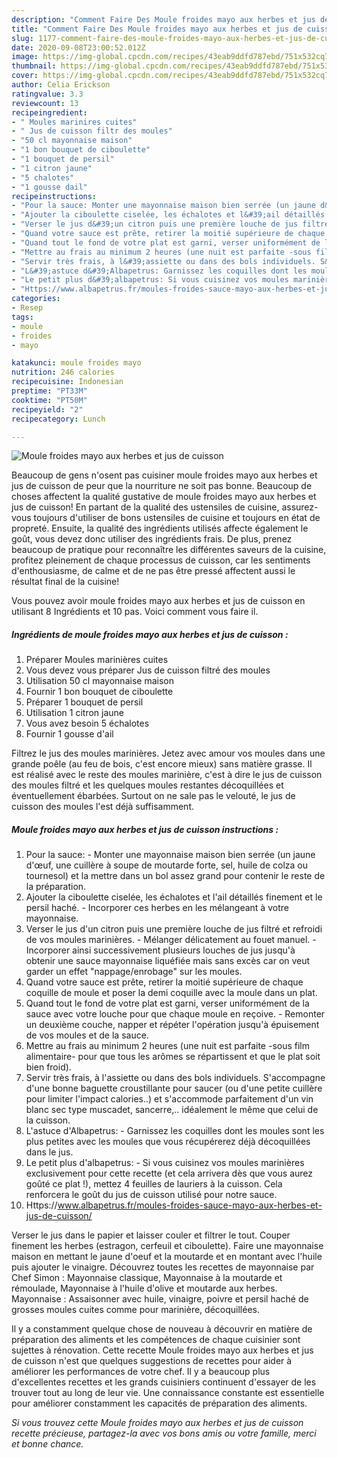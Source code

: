 ```yaml
---
description: "Comment Faire Des Moule froides mayo aux herbes et jus de cuisson"
title: "Comment Faire Des Moule froides mayo aux herbes et jus de cuisson"
slug: 1177-comment-faire-des-moule-froides-mayo-aux-herbes-et-jus-de-cuisson
date: 2020-09-08T23:00:52.012Z
image: https://img-global.cpcdn.com/recipes/43eab9ddfd787ebd/751x532cq70/moule-froides-mayo-aux-herbes-et-jus-de-cuisson-photo-principale-de-la-recette.jpg
thumbnail: https://img-global.cpcdn.com/recipes/43eab9ddfd787ebd/751x532cq70/moule-froides-mayo-aux-herbes-et-jus-de-cuisson-photo-principale-de-la-recette.jpg
cover: https://img-global.cpcdn.com/recipes/43eab9ddfd787ebd/751x532cq70/moule-froides-mayo-aux-herbes-et-jus-de-cuisson-photo-principale-de-la-recette.jpg
author: Celia Erickson
ratingvalue: 3.3
reviewcount: 13
recipeingredient:
- " Moules marinires cuites"
- " Jus de cuisson filtr des moules"
- "50 cl mayonnaise maison"
- "1 bon bouquet de ciboulette"
- "1 bouquet de persil"
- "1 citron jaune"
- "5 chalotes"
- "1 gousse dail"
recipeinstructions:
- "Pour la sauce: Monter une mayonnaise maison bien serrée (un jaune d&#39;œuf, une cuillère à soupe de moutarde forte, sel, huile de colza ou tournesol) et la mettre dans un bol assez grand pour contenir le reste de la préparation."
- "Ajouter la ciboulette ciselée, les échalotes et l&#39;ail détaillés finement et le persil haché. Incorporer ces herbes en les mélangeant à votre mayonnaise."
- "Verser le jus d&#39;un citron puis une première louche de jus filtré et refroidi de vos moules marinières. Mélanger délicatement au fouet manuel. Incorporer ainsi successivement plusieurs louches de jus jusqu&#39;à obtenir une sauce mayonnaise liquéfiée mais sans excès car on veut garder un effet &#34;nappage/enrobage&#34; sur les moules."
- "Quand votre sauce est prête, retirer la moitié supérieure de chaque coquille de moule et poser la demi coquille avec la moule dans un plat."
- "Quand tout le fond de votre plat est garni, verser uniformément de la sauce avec votre louche pour que chaque moule en reçoive. Remonter un deuxième couche, napper et répéter l&#39;opération jusqu&#39;à épuisement de vos moules et de la sauce."
- "Mettre au frais au minimum 2 heures (une nuit est parfaite -sous film alimentaire- pour que tous les arômes se répartissent et que le plat soit bien froid)."
- "Servir très frais, à l&#39;assiette ou dans des bols individuels. S&#39;accompagne d&#39;une bonne baguette croustillante pour saucer (ou d&#39;une petite cuillère pour limiter l&#39;impact calories..) et s&#39;accommode parfaitement d&#39;un vin blanc sec type muscadet, sancerre,.. idéalement le même que celui de la cuisson."
- "L&#39;astuce d&#39;Albapetrus: Garnissez les coquilles dont les moules sont les plus petites avec les moules que vous récupérerez déjà décoquillées dans le jus."
- "Le petit plus d&#39;albapetrus: Si vous cuisinez vos moules marinières exclusivement pour cette recette (et cela arrivera dès que vous aurez goûté ce plat !), mettez 4 feuilles de lauriers à la cuisson. Cela renforcera le goût du jus de cuisson utilisé pour notre sauce."
- "Https://www.albapetrus.fr/moules-froides-sauce-mayo-aux-herbes-et-jus-de-cuisson/"
categories:
- Resep
tags:
- moule
- froides
- mayo

katakunci: moule froides mayo 
nutrition: 246 calories
recipecuisine: Indonesian
preptime: "PT33M"
cooktime: "PT50M"
recipeyield: "2"
recipecategory: Lunch

---
```



![Moule froides mayo aux herbes et jus de cuisson](https://img-global.cpcdn.com/recipes/43eab9ddfd787ebd/751x532cq70/moule-froides-mayo-aux-herbes-et-jus-de-cuisson-photo-principale-de-la-recette.jpg)

Beaucoup de gens n'osent pas cuisiner moule froides mayo aux herbes et jus de cuisson de peur que la nourriture ne soit pas bonne. Beaucoup de choses affectent la qualité gustative de moule froides mayo aux herbes et jus de cuisson! En partant de la qualité des ustensiles de cuisine, assurez-vous toujours d'utiliser de bons ustensiles de cuisine et toujours en état de propreté. Ensuite, la qualité des ingrédients utilisés affecte également le goût, vous devez donc utiliser des ingrédients frais. De plus, prenez beaucoup de pratique pour reconnaître les différentes saveurs de la cuisine, profitez pleinement de chaque processus de cuisson, car les sentiments d'enthousiasme, de calme et de ne pas être pressé affectent aussi le résultat final de la cuisine!

<!--inarticleads1-->

Vous pouvez avoir moule froides mayo aux herbes et jus de cuisson en utilisant 8 Ingrédients et 10 pas. Voici comment vous faire il.

##### Ingrédients de moule froides mayo aux herbes et jus de cuisson :

1. Préparer  Moules marinières cuites
1. Vous devez vous préparer  Jus de cuisson filtré des moules
1. Utilisation 50 cl mayonnaise maison
1. Fournir 1 bon bouquet de ciboulette
1. Préparer 1 bouquet de persil
1. Utilisation 1 citron jaune
1. Vous avez besoin 5 échalotes
1. Fournir 1 gousse d&#39;ail


Filtrez le jus des moules marinières. Jetez avec amour vos moules dans une grande poêle (au feu de bois, c&#39;est encore mieux) sans matière grasse. Il est réalisé avec le reste des moules marinière, c&#39;est à dire le jus de cuisson des moules filtré et les quelques moules restantes décoquillées et éventuellement ébarbées. Surtout on ne sale pas le velouté, le jus de cuisson des moules l&#39;est déjà suffisamment. 

<!--inarticleads2-->

##### Moule froides mayo aux herbes et jus de cuisson instructions :

1. Pour la sauce: - Monter une mayonnaise maison bien serrée (un jaune d&#39;œuf, une cuillère à soupe de moutarde forte, sel, huile de colza ou tournesol) et la mettre dans un bol assez grand pour contenir le reste de la préparation.
1. Ajouter la ciboulette ciselée, les échalotes et l&#39;ail détaillés finement et le persil haché. - Incorporer ces herbes en les mélangeant à votre mayonnaise.
1. Verser le jus d&#39;un citron puis une première louche de jus filtré et refroidi de vos moules marinières. - Mélanger délicatement au fouet manuel. - Incorporer ainsi successivement plusieurs louches de jus jusqu&#39;à obtenir une sauce mayonnaise liquéfiée mais sans excès car on veut garder un effet &#34;nappage/enrobage&#34; sur les moules.
1. Quand votre sauce est prête, retirer la moitié supérieure de chaque coquille de moule et poser la demi coquille avec la moule dans un plat.
1. Quand tout le fond de votre plat est garni, verser uniformément de la sauce avec votre louche pour que chaque moule en reçoive. - Remonter un deuxième couche, napper et répéter l&#39;opération jusqu&#39;à épuisement de vos moules et de la sauce.
1. Mettre au frais au minimum 2 heures (une nuit est parfaite -sous film alimentaire- pour que tous les arômes se répartissent et que le plat soit bien froid).
1. Servir très frais, à l&#39;assiette ou dans des bols individuels. S&#39;accompagne d&#39;une bonne baguette croustillante pour saucer (ou d&#39;une petite cuillère pour limiter l&#39;impact calories..) et s&#39;accommode parfaitement d&#39;un vin blanc sec type muscadet, sancerre,.. idéalement le même que celui de la cuisson.
1. L&#39;astuce d&#39;Albapetrus: - Garnissez les coquilles dont les moules sont les plus petites avec les moules que vous récupérerez déjà décoquillées dans le jus.
1. Le petit plus d&#39;albapetrus: - Si vous cuisinez vos moules marinières exclusivement pour cette recette (et cela arrivera dès que vous aurez goûté ce plat !), mettez 4 feuilles de lauriers à la cuisson. Cela renforcera le goût du jus de cuisson utilisé pour notre sauce.
1. Https://www.albapetrus.fr/moules-froides-sauce-mayo-aux-herbes-et-jus-de-cuisson/


Verser le jus dans le papier et laisser couler et filtrer le tout. Couper finement les herbes (estragon, cerfeuil et ciboulette). Faire une mayonnaise maison en mettant le jaune d&#39;oeuf et la moutarde et en montant avec l&#39;huile puis ajouter le vinaigre. Découvrez toutes les recettes de mayonnaise par Chef Simon : Mayonnaise classique, Mayonnaise à la moutarde et rémoulade, Mayonnaise à l&#39;huile d&#39;olive et moutarde aux herbes. Mayonnaise : Assaisonner avec huile, vinaigre, poivre et persil haché de grosses moules cuites comme pour marinière, décoquillées. 

<!--inarticleads1-->

<p>
Il y a constamment quelque chose de nouveau à découvrir en matière de préparation des aliments et les compétences de chaque cuisinier sont sujettes à rénovation. Cette recette Moule froides mayo aux herbes et jus de cuisson n'est que quelques suggestions de recettes pour aider à améliorer les performances de votre chef. Il y a beaucoup plus d'excellentes recettes et les grands cuisiniers continuent d'essayer de les trouver tout au long de leur vie. Une connaissance constante est essentielle pour améliorer constamment les capacités de préparation des aliments.
</p>

<p>
<i>Si vous trouvez cette Moule froides mayo aux herbes et jus de cuisson recette précieuse, partagez-la avec vos bons amis ou votre famille, merci et bonne chance.</i>
</p>
